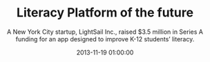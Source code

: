 ---
layout: post
title:  "Literacy Platform of the future"
subtitle:  "A New York City startup, LightSail Inc., raised $3.5 million in Series A funding for an app designed to improve K-12 students’ literacy."
date:   2013-11-19 01:00:00
refurl: http://blogs.wsj.com/venturecapital/2013/11/18/lightsail-education-raises-3-5m-to-ensure-the-bookworms-are-our-future/
source: wsj.com
categories: linkpost
---
